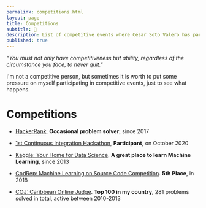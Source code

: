 ```yaml
---
permalink: competitions.html
layout: page
title: Competitions
subtitle: 💪
description: List of competitive events where César Soto Valero has participated.
published: true
---
```


<aside class="quote">
    <em>“You must not only have competitiveness but ability, regardless of the circumstance you face, to never quit."</em> 
</aside>

I'm not a competitive person, but sometimes it is worth to put some pressure on myself participating in competitive events, just to see what happens.

# Competitions

- [HackerRank](https://www.hackerrank.com/cesarsotovalero), **Occasional problem solver**, since 2017

- [1st Continuous Integration Hackathon](https://kth.github.io/ci-hackathon), **Participant**, on October 2020

- [Kaggle: Your Home for Data Science](https://www.kaggle.com/cesarsoto). **A great place to learn Machine Learning**, since 2013

- [CodRep: Machine Learning on Source Code Competition](https://github.com/KTH/CodRep-competition). **5th Place**, in 2018

- [COJ: Caribbean Online Judge](http://coj.uci.cu/user/useraccount.xhtml?username=CeSaR_uclv). **Top 100 in my country**, 281 problems solved in total, active between 2010-2013
